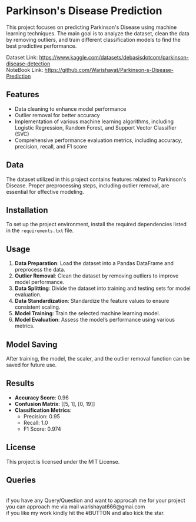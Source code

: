 # Parkinson's Disease Prediction

This project focuses on predicting Parkinson's Disease using machine learning techniques. The main goal is to analyze the dataset, clean the data by removing outliers, and train different classification models to find the best predictive performance.

Dataset Link: https://www.kaggle.com/datasets/debasisdotcom/parkinson-disease-detection
<br>
NoteBook Link: https://github.com/Warishayat/Parkinson-s-Disease-Prediction

## Features

- Data cleaning to enhance model performance
- Outlier removal for better accuracy
- Implementation of various machine learning algorithms, including Logistic Regression, Random Forest, and Support Vector Classifier (SVC)
- Comprehensive performance evaluation metrics, including accuracy, precision, recall, and F1 score

## Data

The dataset utilized in this project contains features related to Parkinson's Disease. Proper preprocessing steps, including outlier removal, are essential for effective modeling.

## Installation

To set up the project environment, install the required dependencies listed in the `requirements.txt` file.

## Usage

1. **Data Preparation**: Load the dataset into a Pandas DataFrame and preprocess the data.
2. **Outlier Removal**: Clean the dataset by removing outliers to improve model performance.
3. **Data Splitting**: Divide the dataset into training and testing sets for model evaluation.
4. **Data Standardization**: Standardize the feature values to ensure consistent scaling.
5. **Model Training**: Train the selected machine learning model.
6. **Model Evaluation**: Assess the model’s performance using various metrics.

## Model Saving

After training, the model, the scaler, and the outlier removal function can be saved for future use.

## Results

- **Accuracy Score**: 0.96
- **Confusion Matrix**: [[5, 1], [0, 19]]
- **Classification Metrics**:
  - Precision: 0.95
  - Recall: 1.0
  - F1 Score: 0.974

## License

This project is licensed under the MIT License.

## Queries 
<br>
if you have any Query/Question and want to approcah me for your project you can approach me via mail warishayat666@gmai.com
<br>
if you like my work kindly hit the #BUTTON and also kick the star.


